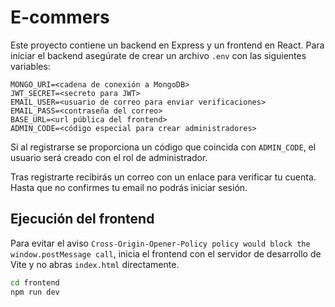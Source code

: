 # E-commers

Este proyecto contiene un backend en Express y un frontend en React. Para iniciar el backend asegúrate de crear un archivo `.env` con las siguientes variables:

```
MONGO_URI=<cadena de conexión a MongoDB>
JWT_SECRET=<secreto para JWT>
EMAIL_USER=<usuario de correo para enviar verificaciones>
EMAIL_PASS=<contraseña del correo>
BASE_URL=<url pública del frontend>
ADMIN_CODE=<código especial para crear administradores>
```

Si al registrarse se proporciona un código que coincida con `ADMIN_CODE`, el usuario será creado con el rol de administrador.

Tras registrarte recibirás un correo con un enlace para verificar tu cuenta. Hasta que no confirmes tu email no podrás iniciar sesión.

## Ejecución del frontend

Para evitar el aviso `Cross-Origin-Opener-Policy policy would block the window.postMessage call`, inicia el frontend con el servidor de desarrollo de Vite y no abras `index.html` directamente.

```bash
cd frontend
npm run dev
```

